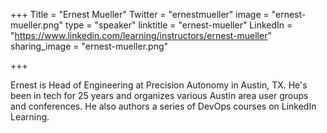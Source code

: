 +++
Title = "Ernest Mueller"
Twitter = "ernestmueller"
image = "ernest-mueller.png"
type = "speaker"
linktitle = "ernest-mueller"
LinkedIn = "https://www.linkedin.com/learning/instructors/ernest-mueller"
sharing_image = "ernest-mueller.png"

+++

Ernest is Head of Engineering at Precision Autonomy in Austin, TX. He's been in tech for 25 years and organizes various Austin area user groups and conferences. He also authors a series of DevOps courses on LinkedIn Learning.
